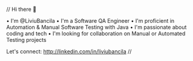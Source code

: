 // Hi there 👋

• I'm @LiviuBancila 
• I'm a Software QA Engineer 
• I'm proficient in Automation & Manual Software Testing with Java
• I'm passionate about coding and tech
• I'm looking for collaboration on Manual or Automated Testing projects

Let's connect: http://linkedin.com/in/liviubancila //
